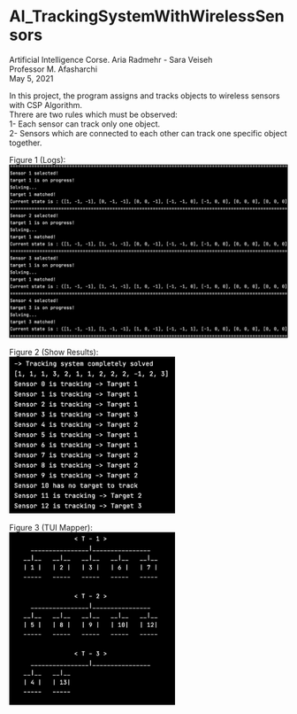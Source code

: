 # AI_TrackingSystemWithWirelessSensors
Artificial Intelligence Corse. Aria Radmehr - Sara Veiseh  
Professor M. Afasharchi  
May 5, 2021  
  
  
In this project, the program assigns and tracks objects to wireless sensors with CSP Algorithm.  
Threre are two rules which must be observed:  
1- Each sensor can track only one object.  
2- Sensors which are connected to each other can track one specific object together.  
  
  
Figure 1 (Logs):  
<img src="Images/Log.png" width="600">  
  
Figure 2 (Show Results):  
<img src="Images/ShowResult.png" width="300">  
  
Figure 3 (TUI Mapper):  
<img src="Images/TUI.png" width="300">  
